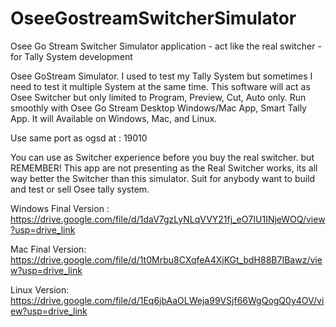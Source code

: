 # OseeGostreamSwitcherSimulator
Osee Go Stream Switcher Simulator application - act like the real switcher - for Tally System development

Osee GoStream Simulator. 
I used to test my Tally System but sometimes I need to test it multiple System at the same time. This software will act as Osee Switcher but only limited to Program, Preview, Cut, Auto only. Run smoothly with Osee Go Stream Desktop Windows/Mac App, Smart Tally App. It will Available on Windows, Mac, and Linux. 

Use same port as ogsd at : 19010

You can use as Switcher experience before you buy the real switcher. but REMEMBER! This app are not presenting as the Real Switcher works, its all way better the Switcher than this simulator. Suit for anybody want to build and test or sell Osee tally system.

Windows Final Version :
https://drive.google.com/file/d/1daV7gzLyNLqVVY21fj_eO7IU1INjeWOQ/view?usp=drive_link

Mac Final Version:
https://drive.google.com/file/d/1t0Mrbu8CXqfeA4XjKGt_bdH88B7IBawz/view?usp=drive_link

Linux Version:
https://drive.google.com/file/d/1Eq6jbAaOLWeja99VSjf66WgQogQ0y4OV/view?usp=drive_link


